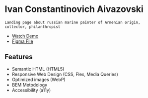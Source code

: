 # Ivan Constantinovich Aivazovski

```
Landing page about russian marine painter of Armenian origin, collector, philanthropist
```

- [Watch Demo](https://zhaslanulyx.github.io/aivazovski-landing/)
- [Figma File](https://www.figma.com/design/EpAvCLMxW3XbuFx7TwsSrl/Landing_Aivazovski?node-id=0-1&t=ikWqRaPKrVvTZ1nI-1)

## Features

- Semantic HTML (HTML5)
- Responsive Web Design (CSS, Flex, Media Queries)
- Optimized images (WebP)
- BEM Metodology
- Accessibility (a11y)
